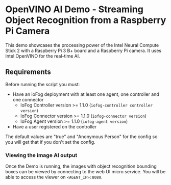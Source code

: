 # OpenVINO AI Demo - Streaming Object Recognition from a Raspberry Pi Camera

This demo showcases the processing power of the Intel Neural Compute Stick 2 with a Raspberry Pi 3 B+ board and
a Raspberry Pi camera. It uses Intel OpenVINO for the real-time AI.

## Requirements

Before running the script you must:
 * Have an ioFog deployment with at least one agent, one controller and one connector
    * IoFog Controller version >= 1.1.0 (`iofog-controller controller version`)
    * IoFog Connector version >= 1.1.0 (`iofog-connector version`)
    * IoFog Agent version >= 1.1.0  (`iofog-agent version`)
 * Have a user registered on the controller
 
The default values are "true" and "Anonymous Person" for the config so you will get that if you don't set the config.

### Viewing the image AI output

Once the Demo is running, the images with object recognition bounding boxes can be viewed by connecting to the
web UI micro service. You will be able to access the viewer on `<AGENT_IP>:8080`.
